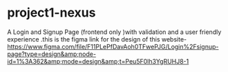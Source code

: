 # project1-nexus
A Login and Signup Page (frontend only )with validation and a user friendly experience .this is the figma link for the design of this website-  https://www.figma.com/file/F11PLePfDavAoh0TFwePJG/Login%2Fsignup-page?type=design&amp;node-id=1%3A362&amp;mode=design&amp;t=Peu5F0lh3YgRUHJ8-1

